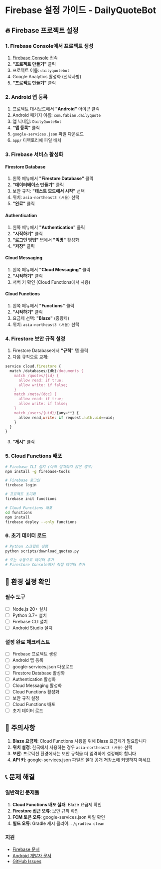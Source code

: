 # Firebase 설정 가이드 - DailyQuoteBot

## 🔥 Firebase 프로젝트 설정

### 1. Firebase Console에서 프로젝트 생성

1. [Firebase Console](https://console.firebase.google.com/) 접속
2. **"프로젝트 만들기"** 클릭
3. 프로젝트 이름: `dailyquotebot`
4. Google Analytics 활성화 (선택사항)
5. **"프로젝트 만들기"** 클릭

### 2. Android 앱 등록

1. 프로젝트 대시보드에서 **"Android"** 아이콘 클릭
2. Android 패키지 이름: `com.fabian.dailyquote`
3. 앱 닉네임: `DailyQuoteBot`
4. **"앱 등록"** 클릭
5. `google-services.json` 파일 다운로드
6. `app/` 디렉토리에 파일 배치

### 3. Firebase 서비스 활성화

#### Firestore Database
1. 왼쪽 메뉴에서 **"Firestore Database"** 클릭
2. **"데이터베이스 만들기"** 클릭
3. 보안 규칙: **"테스트 모드에서 시작"** 선택
4. 위치: `asia-northeast3 (서울)` 선택
5. **"완료"** 클릭

#### Authentication
1. 왼쪽 메뉴에서 **"Authentication"** 클릭
2. **"시작하기"** 클릭
3. **"로그인 방법"** 탭에서 **"익명"** 활성화
4. **"저장"** 클릭

#### Cloud Messaging
1. 왼쪽 메뉴에서 **"Cloud Messaging"** 클릭
2. **"시작하기"** 클릭
3. 서버 키 확인 (Cloud Functions에서 사용)

#### Cloud Functions
1. 왼쪽 메뉴에서 **"Functions"** 클릭
2. **"시작하기"** 클릭
3. 요금제 선택: **"Blaze"** (종량제)
4. 위치: `asia-northeast3 (서울)` 선택

### 4. Firestore 보안 규칙 설정

1. Firestore Database에서 **"규칙"** 탭 클릭
2. 다음 규칙으로 교체:

```javascript
service cloud.firestore {
  match /databases/{db}/documents {
    match /quotes/{id} { 
      allow read: if true; 
      allow write: if false; 
    }
    match /meta/{doc} { 
      allow read: if true; 
      allow write: if false; 
    }
    match /users/{uid}/{any=**} { 
      allow read,write: if request.auth.uid==uid; 
    }
  }
}
```

3. **"게시"** 클릭

### 5. Cloud Functions 배포

```bash
# Firebase CLI 설치 (아직 설치하지 않은 경우)
npm install -g firebase-tools

# Firebase 로그인
firebase login

# 프로젝트 초기화
firebase init functions

# Cloud Functions 배포
cd functions
npm install
firebase deploy --only functions
```

### 6. 초기 데이터 로드

```bash
# Python 스크립트 실행
python scripts/download_quotes.py

# 또는 수동으로 데이터 추가
# Firestore Console에서 직접 데이터 추가
```

## 🔧 환경 설정 확인

### 필수 도구
- [ ] Node.js 20+ 설치
- [ ] Python 3.7+ 설치
- [ ] Firebase CLI 설치
- [ ] Android Studio 설치

### 설정 완료 체크리스트
- [ ] Firebase 프로젝트 생성
- [ ] Android 앱 등록
- [ ] google-services.json 다운로드
- [ ] Firestore Database 활성화
- [ ] Authentication 활성화
- [ ] Cloud Messaging 활성화
- [ ] Cloud Functions 활성화
- [ ] 보안 규칙 설정
- [ ] Cloud Functions 배포
- [ ] 초기 데이터 로드

## 🚨 주의사항

1. **Blaze 요금제**: Cloud Functions 사용을 위해 Blaze 요금제가 필요합니다
2. **위치 설정**: 한국에서 사용하는 경우 `asia-northeast3 (서울)` 선택
3. **보안**: 프로덕션 환경에서는 보안 규칙을 더 엄격하게 설정해야 합니다
4. **API 키**: google-services.json 파일은 절대 공개 저장소에 커밋하지 마세요

## 📞 문제 해결

### 일반적인 문제들
1. **Cloud Functions 배포 실패**: Blaze 요금제 확인
2. **Firestore 접근 오류**: 보안 규칙 확인
3. **FCM 토큰 오류**: google-services.json 파일 확인
4. **빌드 오류**: Gradle 캐시 클리어: `./gradlew clean`

### 지원
- [Firebase 문서](https://firebase.google.com/docs)
- [Android 개발자 문서](https://developer.android.com/)
- [GitHub Issues](https://github.com/gr-id/goodquotes/issues) 